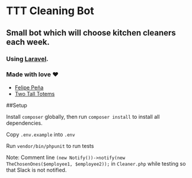 # TTT Cleaning Bot

## Small bot which will choose kitchen cleaners each week. 

### Using [Laravel](http://www.laravel.com).

### Made with love ❤

* [Felipe Peña](mailto:felipe.pena@twotalltotems.com)
* [Two Tall Totems](https://www.twotalltotems.com)


##Setup

Install `composer` globally, then run `composer install` to install all dependencies.

Copy `.env.example` into `.env`

Run `vendor/bin/phpunit` to run tests

Note: Comment line `(new Notify())->notify(new TheChosenOnes($employee1, $employee2));` in `Cleaner.php` while testing so that Slack is not notified.